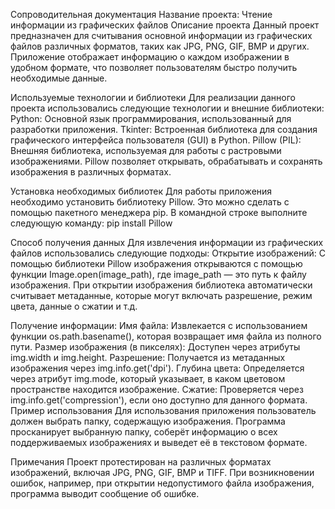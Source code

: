 Сопроводительная документация
Название проекта: Чтение информации из графических файлов
Описание проекта
Данный проект предназначен для считывания основной информации из графических файлов различных форматов, таких как JPG, PNG, GIF, BMP и других. Приложение отображает информацию о каждом изображении в удобном формате, что позволяет пользователям быстро получить необходимые данные.

Используемые технологии и библиотеки
Для реализации данного проекта использовались следующие технологии и внешние библиотеки:
Python: Основной язык программирования, использованный для разработки приложения.
Tkinter: Встроенная библиотека для создания графического интерфейса пользователя (GUI) в Python.
Pillow (PIL): Внешняя библиотека, используемая для работы с растровыми изображениями. Pillow позволяет открывать, обрабатывать и сохранять изображения в различных форматах.

Установка необходимых библиотек
Для работы приложения необходимо установить библиотеку Pillow. Это можно сделать с помощью пакетного менеджера pip. В командной строке выполните следующую команду:
pip install Pillow

Способ получения данных
Для извлечения информации из графических файлов использовались следующие подходы:
Открытие изображений: С помощью библиотеки Pillow изображения открываются с помощью функции Image.open(image_path), где image_path — это путь к файлу изображения. При открытии изображения библиотека автоматически считывает метаданные, которые могут включать разрешение, режим цвета, данные о сжатии и т.д.

Получение информации:
Имя файла: Извлекается с использованием функции os.path.basename(), которая возвращает имя файла из полного пути.
Размер изображения (в пикселях): Доступен через атрибуты img.width и img.height.
Разрешение: Получается из метаданных изображения через img.info.get('dpi').
Глубина цвета: Определяется через атрибут img.mode, который указывает, в каком цветовом пространстве находится изображение.
Сжатие: Проверяется через img.info.get('compression'), если оно доступно для данного формата.
Пример использования
Для использования приложения пользователь должен выбрать папку, содержащую изображения. Программа просканирует выбранную папку, соберёт информацию о всех поддерживаемых изображениях и выведет её в текстовом формате.

Примечания
Проект протестирован на различных форматах изображений, включая JPG, PNG, GIF, BMP и TIFF.
При возникновении ошибок, например, при открытии недопустимого файла изображения, программа выводит сообщение об ошибке.
